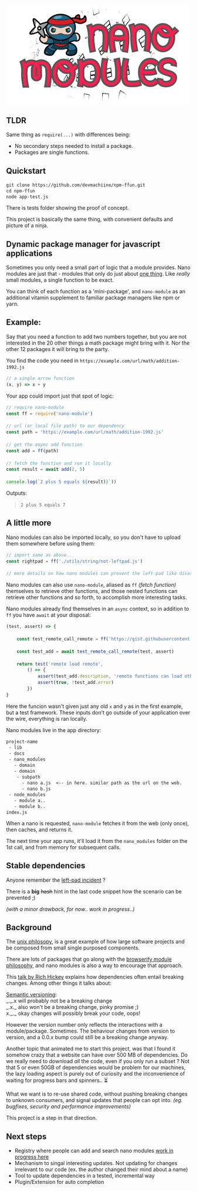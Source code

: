 <p align="center">
  <img src="https://github.com/devmachiine/npm-nano-module/raw/master/play/nanja600.jpg"/>
</p>

## TLDR

Same thing as `require(...)` with differences being:

- No secondary steps needed to install a package.
- Packages are single functions.

## Quickstart

```
git clone https://github.com/devmachiine/npm-ffun.git
cd npm-ffun
node app-test.js
```

There is tests folder showing the proof of concept.

This project is basically the same thing, with convenient defaults and picture of a ninja.

## Dynamic package manager for javascript applications

Sometimes you only need a small part of logic that a module provides. Nano modules are just that - modules that only do just about [one thing](https://en.wikipedia.org/wiki/Unix_philosophy#Do_One_Thing_and_Do_It_Well). Like _really_ small modules, a single function to be exact.

You can think of each function as a 'mini-package', and `nano-module` as an additional vitamin supplement to familiar package managers like npm or yarn.

## Example:

Say that you need a function to add two numbers together, but you are not interested in the 20 other things a math package might bring with it. Nor the other 12 packages it will bring to the party.

You find the code you need in `https://example.com/url/math/addition-1992.js`

```javascript
// a single arrow function
(x, y) => x + y
```

Your app could import just that spot of logic:

```javascript
// require nano-module
const ff = require('nano-module')

// url (or local file path) to our dependency
const path = 'https://example.com/url/math/addition-1992.js'

// get the async add function
const add = ff(path)

// fetch the function and run it locally
const result = await add(2, 5)

console.log(`2 plus 5 equals ${result)}`))
```

Outputs:
> `2 plus 5 equals 7`

## A little more

Nano modules can also be imported locally, so you don't have to upload them somewhere before using them:

```javascript
// import same as above..
const rightpad = ff('./utils/string/not-leftpad.js')

// more details on how nano modules can prevent the left-pad like disaster to follow ;)
```

Nano modules can also use `nano-module`, aliased as `ff` _(fetch function)_ themselves to retrieve other functions, and those nested functions can retrieve other functions and so forth, to accomplish more interesting tasks.

Nano modules already find themselves in an `async` context, so in addition to `ff` you have `await` at your disposal:

```javascript
(test, assert) => {

    const test_remote_call_remote = ff('https://gist.githubusercontent.com/devmachiine/44c86b61bd8b98226d7ddbe97b4196ea/raw/66107ef784c8a72bb99fdac2acd23bdd4a8280f9/remote-remote.js')

    const test_add = await test_remote_call_remote(test, assert)

    return test('remote load remote',
        () => {
            assert(test_add.description, 'remote functions can load other remote functions')
            assert(true, !test_add.error)
        })
}
```

Here the funcion wasn't given just any old `x` and `y` as in the first example, but a test framework. These inputs don't go outside of your application over the wire, everything is ran locally.

Nano modules live in the app directory:

```
project-name
 - lib
 - docs
 - nano_modules
   - domain
   - domain
    - subpath
      - nano a.js  <-- in here. similar path as the url on the web.
      - nano b.js
 - node_modules
   - module a..
   - module b..
index.js

```

When a nano is requested, `nano-module` fetches it from the web (only once), then caches, and returns it.

The next time your app runs, it'll load it from the `nano_modules` folder on the 1st call, and from memory for subsequent calls.


## Stable dependencies

Anyone remember the [left\-pad incident](https://www.theregister.co.uk/2016/03/23/npm_left_pad_chaos/) ?

There is a **big** ~~hash~~ hint in the last code snippet how the scenario can be prevented ;)

_(with a minor drawback, for now.. work in progress..)_

## Background

The [unix philosopy](https://en.wikipedia.org/wiki/Unix_philosophy#Do_One_Thing_and_Do_It_Well), is a great example of how large software projects and be composed from small single purposed components.
 
There are lots of packages that go along with the [browserify module philosophy](https://github.com/browserify/browserify-handbook#module-philosophy), and nano modules is also a way to encourage that approach.

This [talk by Rich Hickey](https://www.youtube.com/watch?v=oyLBGkS5ICk) explains how dependencies often entail breaking changes. Among other things it talks about:

[Semantic versioning](https://semver.org/spec/v1.0.0-beta.html):
<br/> \_.\_.x will probably not be a breaking change
<br/> \_.x.\_ also won't be a breaking change, pinky promise ;)
<br/> x.\_.\_ okay changes will possibly break your code, oops!

However the version number only reflects the interactions with a module/package. Sometimes. The behaviour changes from version to version, and a 0.0.x bump could still be a breaking change anyway.

Another topic that animated me to start this project, was that I found it somehow crazy that a website can have over 500 MB of dependencies. Do we really need to download *all* the code, even if you only run a subset ? Not that 5 or even 50GB of dependencies would be problem for our machines, the lazy loading aspect is purely out of curiosity and the inconvenience of waiting for progress bars and spinners.. ⏳

What we want is to re-use shared code, without pushing breaking changes to unknown consumers, and signal updates that people can opt into. *(eg. bugfixes, security and performance improvements)*

This project is a step in that direction.

## Next steps

 - Registry where people can add and search nano modules [work in progress here](https://github.com/nanobook/archive)
 - Mechanism to singal interesting updates. Not updating for changes irrelevant to our code (ex. the author changed their mind about a name)
 - Tool to update dependencies in a tested, incremental way
 - Plugin/Extension for auto completion

<!--
Function-level dependency resolution, especially dynamically, provides it's own set of challenges and concerns to use over a traditional package manager (ex. npm, yarn).

I suspect the dynamic resolution bit will have to be optional *(mainly for security & reliability reasons)*, and to rather/also create a build tool.

Just as any central repository (Github <3, brew.sh, etc..) can evaporate, that problem is exemplified by having thousands of url based dependencies. Instead of creating yet another package manager central, it would be better to have a p2p-mesh network for sharing code.

Thoughts arount *that* project:
- Function identifiers could be a hash of the function, signed by the publisher on a shared ledger.
- A mechanism to enable the mesh to additionaly share optimized javascript, python, and eventually compiled language components.
- Who knows, maybe pure functions could be [memoized](https://en.wikipedia.org/wiki/Memoization) globally..

## Detail

More: Build tool (bonsai?)

There is no benefit in re-testing and re-building the same things over and over if it's execution path hasn't changed. It slows down the dev/test feedback loop.

### ffetch

Takes single function, that returns source code for a given path or url, and returns a Promise(function)

### ffetch(argument) ~ Directory name, or cache-stack function

If the first argument isn't a directory name, it expects a dependency-resolver-function:

A function that retrieves and builds a function from the web, and caches it both on disk _(eg `./nano_modules` folder)_ and in memory for subsequent requests.

Each function saved on disk is saved in it's own file, exactly like the remote dependency drawn from the web. If multiple remote functions were saved in the same file(s) instead, they would cause many changes in those files over the life of a project (git history), and make remote dependency resolution for those functions substantially more difficult to track and manage effectively.
-->
